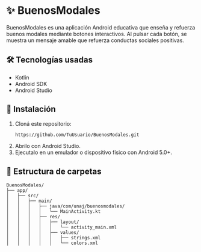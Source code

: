 # ✨ BuenosModales

BuenosModales es una aplicación Android educativa que enseña y refuerza buenos modales mediante botones interactivos. Al pulsar cada botón, se muestra un mensaje amable que refuerza conductas sociales positivas.

## 🛠️ Tecnologías usadas

- Kotlin
- Android SDK
- Android Studio

## 🚀 Instalación

1. Cloná este repositorio:
   ```bash
   https://github.com/TuUsuario/BuenosModales.git
   ```
2. Abrilo con Android Studio.
3. Ejecutalo en un emulador o dispositivo físico con Android 5.0+.

## 📂 Estructura de carpetas

```
BuenosModales/
├── app/
│   ├── src/
│   │   ├── main/
│   │   │   ├── java/com/unaj/buenosmodales/
│   │   │   │   └── MainActivity.kt
│   │   │   ├── res/
│   │   │   │   ├── layout/
│   │   │   │   │   └── activity_main.xml
│   │   │   │   ├── values/
│   │   │   │   │   ├── strings.xml
│   │   │   │   │   └── colors.xml
```
